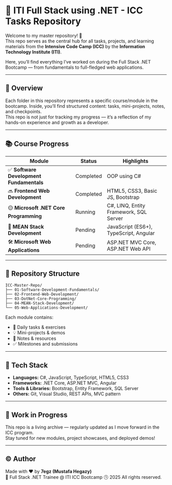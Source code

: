 
# 🚀 ITI Full Stack using .NET - ICC Tasks Repository

Welcome to my master repository! 👋  
This repo serves as the central hub for all tasks, projects, and learning materials from the **Intensive Code Camp (ICC)** by the **Information Technology Institute (ITI)**.

Here, you’ll find everything I’ve worked on during the Full Stack .NET Bootcamp — from fundamentals to full-fledged web applications.

---

## 📌 Overview

Each folder in this repository represents a specific course/module in the bootcamp. Inside, you’ll find structured content: tasks, mini-projects, notes, and checkpoints.  
This repo is not just for tracking my progress — it’s a reflection of my hands-on experience and growth as a developer.

---

## 📚 Course Progress

| Module                                 | Status         | Highlights                                 |
|----------------------------------------|----------------|---------------------------------------------|
| ✅ **Software Development Fundamentals**  | Completed      | OOP using C#                                |
| 🔜 **Frontend Web Development**          | Completed       | HTML5, CSS3, Basic JS, Bootstrap  |
| 🟡 **Microsoft .NET Core Programming**   | Running   | C#, LINQ, Entity Framework, SQL Server      |
| 🔧 **MEAN Stack Development**            | Pending        | JavaScript (ES6+), TypeScript, Angular      |
| 🛠️ **Microsoft Web Applications**        | Pending        | ASP.NET MVC Core, ASP.NET Web API           |

---

## 📁 Repository Structure

```
ICC-Master-Repo/
├── 01-Software-Development-Fundamentals/
├── 02-Frontend-Web-Development/
├── 03-DotNet-Core-Programming/
├── 04-MEAN-Stack-Development/
└── 05-Web-Applications-Development/
```

Each module contains:
- 📄 Daily tasks & exercises  
- 💡 Mini-projects & demos  
- 📝 Notes & resources  
- ✅ Milestones and submissions  

---

## 🧰 Tech Stack

- **Languages:** C#, JavaScript, TypeScript, HTML5, CSS3  
- **Frameworks:** .NET Core, ASP.NET MVC, Angular  
- **Tools & Libraries:** Bootstrap, Entity Framework, SQL Server  
- **Others:** Git, Visual Studio, REST APIs, MVC pattern

---

## 🚧 Work in Progress

This repo is a living archive — regularly updated as I move forward in the ICC program.  
Stay tuned for new modules, project showcases, and deployed demos!

---

## © Author

Made with ❤️ by **7egz (Mustafa Hegazy)**  
📍 Full Stack .NET Trainee @ ITI ICC Bootcamp 🕓 2025 All rights reserved.
